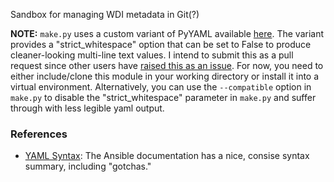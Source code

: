 Sandbox for managing WDI metadata in Git(?)

**NOTE:** `make.py` uses a custom variant of PyYAML available
[here](https://github.com/tgherzog/pyyaml). The variant provides
a "strict_whitespace" option that can be set to False to produce
cleaner-looking multi-line text values. I intend to submit this
as a pull request since other users have
[raised this as an issue](https://github.com/yaml/pyyaml/issues/402).
For now, you need to either include/clone this module in your working directory
or install it into a virtual environment. Alternatively, you can use the
`--compatible` option in `make.py` to disable the "strict_whitespace" parameter
in `make.py` and suffer through with less legible yaml output.

### References ###

* [YAML Syntax](https://docs.ansible.com/ansible/latest/reference_appendices/YAMLSyntax.html):
  The Ansible documentation has a nice, consise syntax summary, including "gotchas."
